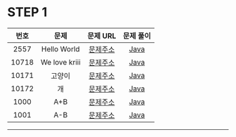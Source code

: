 # STEP 1

| 번호  | 문제                          |                               문제 URL                               |                                                                                                              문제 풀이                                                                                                               |
| :---: | :--------------------------: | :------------------------------------------------------------------: | :----------------------------------------------------------------------------------------------------------------------------------------------------------------------------------------------------------------------------------: |
| 2557 | Hello World         | [문제주소](https://www.acmicpc.net/problem/2557)  | [Java](https://github.com/dms873/Algorithm-Problems/blob/master/Baekjoon/src/step1/HelloWorld.java) |
| 10718 | We love kriii      | [문제주소](https://www.acmicpc.net/problem/10718) | [Java](https://github.com/dms873/Algorithm-Problems/blob/master/Baekjoon/src/step1/WeLoveKriii.java) |
| 10171 | 고양이         | [문제주소](https://www.acmicpc.net/problem/10171)  | [Java](https://github.com/dms873/Algorithm-Problems/blob/master/Baekjoon/src/step1/%EA%B3%A0%EC%96%91%EC%9D%B4.java) |
| 10172 | 개      | [문제주소](https://www.acmicpc.net/problem/10172) | [Java](https://github.com/dms873/Algorithm-Problems/blob/master/Baekjoon/src/step1/%EA%B0%9C.java) |
| 1000 | A+B         | [문제주소](https://www.acmicpc.net/problem/1000)  | [Java](https://github.com/dms873/Algorithm-Problems/blob/master/Baekjoon/src/step1/AplusB.java) |
| 1001 | A-B      | [문제주소](https://www.acmicpc.net/problem/1001) | [Java](https://github.com/dms873/Algorithm-Problems/blob/master/Baekjoon/src/step1/AminusB.java) |


---
